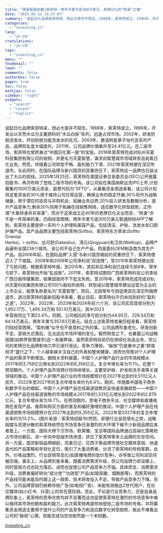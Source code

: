 ```yaml
---
title: "美股新股前瞻|索芙特：两年半累亏逾300万美元，老牌日化的“转身”之难"
date: "2025-02-13 14:37:07"
summary: "说起日化品牌索菲特来，想必大家并不陌生。1988年，索芙特成立。1996年，开发出以天然木瓜为主要..."
categories:
  - "investing_cn"
lang:
  - "zh-CN"
translations:
  - "zh-CN"
tags:
  - "investing_cn"
menu: ""
thumbnail: ""
lead: ""
comments: false
authorbox: false
pager: true
toc: false
mathjax: false
sidebar: "right"
widgets:
  - "search"
  - "recent"
  - "taglist"
---
```


说起日化品牌索菲特来，想必大家并不陌生。1988年，索芙特成立。1996年，开发出以天然木瓜为主要原料的“木瓜白肤”系列，迅速占领市场。2002年，研发防脱洗发水，开创防脱功能洗发水的先河。2003年，邀请明星章子怡代言系列产品，品牌知名度大幅提升。2011年，公司品牌价值飙升至24.41亿元。在二级市场，索菲特也曾跻身过“中国日化第一股”的宝座。2016年索芙特完成对杭州天夏科技集团有限公司的收购，并更名为天夏智慧，谋求向智慧城市领域转型且剥离日化业务。然而，伴随着公司转型不畅、盈利能力下滑，2021年索芙特便在深交所退市。与此同时，在国际品牌与新兴国货的双重挤压下，索芙特这一品牌也日益淡出了大众的视线。2025年1月25日，索芙特在美国证券交易委员会(SEC)公开披露招股书，再次吹响了登陆二级市场的号角。该公司拟在美国纳斯达克IPO上市,计划募集约1500万美元资金，股票代码为“SFTO”。从募集资金用途来看，该公司计划将这笔资金的30%用于维持公司日常运营，确保业务的稳定开展;30%将作为战略储备，用于潜在的投资与并购机会，拓展业务边界;20%投入研发及数据分析，提升产品竞争力;剩余20%则用于拓展在线销售网络，适应数字化转型趋势。正所谓“大象转身并非易事”，而对于这家成立近40年的老牌日化企业而言，“转身”亦不是一件简单的事。仍陷经营困境，两年半累亏逾300万美元智通财经APP了解到，索芙特主要提供一系列个人护理和美容产品，包括清洁、护肤、洗发水和口腔护理产品。其产品品牌主要包括索芙特(Softto)、索芙特东方草本(Softto   
Oriental   
Herbs)、i-softto、达可舒(Dakeshu)、清元(Qingyuan)和卫优(Welltop)，品牌产品遍布全国238个城市。该公司不自己生产产品，而是委托OEM制造商为其生产产品。自2006年起，在国际品牌“入侵”与新兴国货崛起的双重挤压下，索芙特便迈入了下坡路。2008年和2009年公司净利润“双连降”，至2010年索芙特便出现了亏损问题。根据索芙特年报，到2015年，其扣非后净利润已连续亏损6年。常年亏损下，索芙特也开始“乱投医”。2011年，索芙特试图将广西索芙特科技公司卖给广西日报传媒集团，结果因政府不下批文失败。至2016年，索芙特完成完成对杭州天夏科技集团有限公司100%股权的收购，转型成以智慧城市建设运营为主业的上市企业，股票名称更名为“天夏智慧”。而后，又因常年亏损促使其在深交所摘牌退市。透过索芙特的最新招股书来看，截止目前，索芙特似乎仍未找到好的“盈利之道”。2022年、2022年、2023年和2024年前六个月，该公司实现营收分别为1,952.17万、1,495.24万和 551.10万美元，其中2023   
年营收同比下滑23.4%。同期，公司相应的净亏损分别为44.95万、228.54万和 84.14万美元，两年半累亏357.63万美元。结合上述索芙特发展历程来看，索芙特仍陷经营困境，“盈利难”似乎也不是意料之外的事。公司品牌形象老化，研发创新不足，营销方式落后，无法适应市场环境的变化。毅然转型之下，也暴露公司战略摇摆(如跨界智慧城市)这一发展弊端，虽然索菲特目前仍在继续化妆品业务，但公司的老牌日化品牌影响力早已渐行渐远。竞争力薄弱，“破局”仍是重中之重“颜值经济”盛行之下，个人越来越关注自己的外表和整体健康，进而也导致对个人护理产品的需求不断增加。据相关资料披露，中国个人护理产品行业的市场规模从2017年的3,759亿元增长到2022年的6,356亿元，复合年增长率为11.1%。在整个预测期内，个人护理产品市场预计将持续增长，主要受护肤、护发和洗手液等关键领域的推动。中国个人护理产品行业的市场规模预计在2027年达到约9,511亿元人民币，2022年至2027年的复合年增长率约为8.4%。期间，伴随着中国电子商务和数字平台的崛起，中国个人护理产品在线渠道销售则呈快速发展趋势——中国个人护理产品在线渠道销售的市场规模从2017年的1,331亿元增长到2022年的2,879亿元，复合年增长率为16.7%。在预测期内，受电子商务平台、社交媒体和直播电商在发现产品、推荐和购买方面的普及和偏好激增的推动，中国个人护理产品在线渠道销售市场规模预计在2027年达到约5,355亿元，2022年至2027年的复合年增长率约为13.2%。(图片来源：索芙特招股书)然而，即便行业呈现增长之势，战略摇摆与资源分散的索芙特依然在市场竞争日渐激烈的大环境下被不少新锐品牌后来者居上。一方面，国际大牌下沉市场，欧莱雅、宝洁等国际品牌通过高端化策略抢占市场份额后，进一步向中低端市场渗透，挤压了索芙特等本土品牌的生存空间。另一方面，国货新锐品牌崛起，完美日记、花西子等品牌凭借社交媒体营销、快速迭代的产品策略和年轻化定位，吸引了大量消费者，分流了索芙特的传统客群。此外，价格战激烈，行业促销常态化(如直播电商的低价竞争)，亦导致公司利润空间被压缩。事实上，从品牌形象来看，随着消费需求升级，但公司品牌力却没跟上，同时营销方式也较为落后，进而也促使公司产品竞争力不强。具体而言，消费需求升级，消费者偏好转向“成分党”“功效型”产品(如玻尿酸、烟酰胺等)，而索芙特的产品线可能未能及时跟上这一趋势，技术研发投入不足，导致产品竞争力下降。另外，公司品牌营销仍依赖传统广告(如电视广告)，未能有效触达Z世代用户，在社交媒体(如小红书、抖音)上的存在感较弱。至此，不论是行业竞争力，还是自身品牌形象上，索芙特的竞争优势均并不显著而这也促使索芙特在激烈的市场竞争中难以维持其市场份额和盈利能力。此次索芙特再度吹响登陆二级市场的号角，并将募集资金用途主要用于提升公司的产品竞争力和适应数字化转型趋势，故此不难看出公司的“破局”心理，但能否成功恐怕依然是一个未知数。

[investing_cn](https://cn.investing.com/news/stock-market-news/article-2669542)
